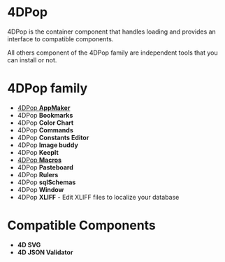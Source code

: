# 4DPop

4DPop is the container component that handles loading and provides an interface to compatible components.

All others component of the 4DPop family are independent tools that you can install or not.

# 4DPop family

* [4DPop **AppMaker**](https://github.com/vdelachaux/4DPop-AppMaker)
* 4DPop **Bookmarks**
* 4DPop **Color Chart**
* 4DPop **Commands**
* 4DPop **Constants Editor**
* 4DPop **Image buddy**
* 4DPop **KeepIt**
* [4DPop **Macros**](https://github.com/vdelachaux/4DPop-Macros)
* 4DPop **Pasteboard**
* 4DPop **Rulers**
* 4DPop **sqlSchemas**
* 4DPop **Window**
* 4DPop **XLIFF** - Edit XLIFF files to localize your database

# Compatible Components

* **4D SVG**
* **4D JSON Validator**


